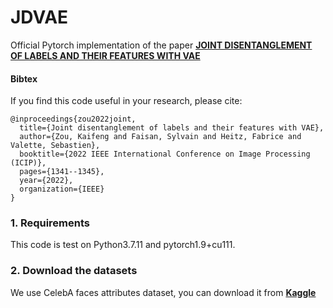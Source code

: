 # JDVAE 

Official Pytorch implementation of the paper [**JOINT DISENTANGLEMENT OF LABELS AND THEIR FEATURES WITH VAE**](https://hal.science/hal-03780425/file/ICIP2022.pdf)


#### Bibtex
If you find this code useful in your research, please cite:

```
@inproceedings{zou2022joint,
  title={Joint disentanglement of labels and their features with VAE},
  author={Zou, Kaifeng and Faisan, Sylvain and Heitz, Fabrice and Valette, Sebastien},
  booktitle={2022 IEEE International Conference on Image Processing (ICIP)},
  pages={1341--1345},
  year={2022},
  organization={IEEE}
}

```
### 1. Requirements
This code is test on Python3.7.11 and pytorch1.9+cu111. 

### 2. Download the datasets
We use CelebA faces attributes dataset, you can download it from [**Kaggle**](https://www.kaggle.com/datasets/jessicali9530/celeba-dataset)
